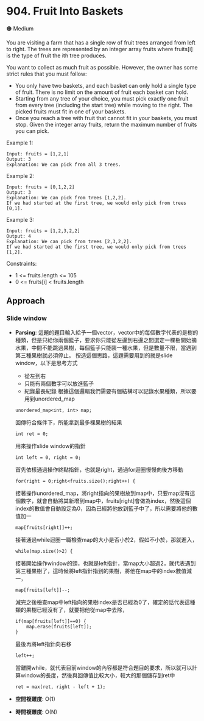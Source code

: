 # 904. Fruit Into Baskets

🟠 Medium

You are visiting a farm that has a single row of fruit trees arranged from left to right. The trees are represented by an integer array fruits where fruits[i] is the type of fruit the ith tree produces.

You want to collect as much fruit as possible. However, the owner has some strict rules that you must follow:

- You only have two baskets, and each basket can only hold a single type of fruit. There is no limit on the amount of fruit each basket can hold.
- Starting from any tree of your choice, you must pick exactly one fruit from every tree (including the start tree) while moving to the right. The picked fruits must fit in one of your baskets.
- Once you reach a tree with fruit that cannot fit in your baskets, you must stop.
Given the integer array fruits, return the maximum number of fruits you can pick.

Example 1:
```
Input: fruits = [1,2,1]
Output: 3
Explanation: We can pick from all 3 trees.
```

Example 2:
```
Input: fruits = [0,1,2,2]
Output: 3
Explanation: We can pick from trees [1,2,2].
If we had started at the first tree, we would only pick from trees [0,1].
```

Example 3:
```
Input: fruits = [1,2,3,2,2]
Output: 4
Explanation: We can pick from trees [2,3,2,2].
If we had started at the first tree, we would only pick from trees [1,2].
```

Constraints:
- 1 <= fruits.length <= 105
- 0 <= fruits[i] < fruits.length

## Approach
### Slide window
- **Parsing**: 
    這題的題目輸入給予一個vector，vector中的每個數字代表的是樹的種類，但是只給你兩個籃子，要求你只能從左邊到右邊之間選定一棵樹開始摘水果，中間不能跳過果樹，每個籃子只能裝一種水果，但是數量不限，當遇到第三種果樹就必須停止。
    按造這個思路，這題需要用到的就是slide window，以下是思考方式
    - 從左到右
    - 只能有兩個數字可以放進籃子
    - 紀錄最長紀錄
    根據這個邏輯我們需要有個結構可以記錄水果種類，所以要用到unordered_map
    ```
    unordered_map<int, int> map;
    ```
    回傳符合條件下，所能拿到最多棵果樹的結果
    ```
    int ret = 0;
    ```
    用來操作slide window的指針
    ```
    int left = 0, right = 0;
    ```
    首先依樣通過操作終點指針，也就是right，通過for迴圈慢慢向後方移動
    ```
    for(right = 0;right<fruits.size();right++) {
    ```
    接著操作unordered_map，將right指向的果樹放到map中，只要map沒有這個數字，就會自動將其新增到map中，fruits[right]會做為index，然後這個index的數值會自動設定為0，因為已經將他放到籃子中了，所以需要將他的數值加一
    ```
    map[fruits[right]]++;
    ```
    接著通過while迴圈一職檢查map的大小是否小於2，假如不小於，那就進入，
    ```
    while(map.size()>2) {
    ```
    接著開始操作window的頭，也就是left指針，當map大小超過2，就代表遇到第三種果樹了，這時候將left指針指到的果樹，將他在map中的index數值減一，
    ```
    map[fruits[left]]--;
    ```
    減完之後檢查map中left指向的果樹index是否已經為0了，確定的話代表這種類的果樹已經沒有了，就要把他從map中去除，
    ```
    if(map[fruits[left]]==0) {
        map.erase(fruits[left]);
    }
    ```
    最後再將left指針向右移
    ```
    left++;
    ```
    當離開while，就代表目前window的內容都是符合題目的要求，所以就可以計算window的長度，然後與回傳值比較大小，較大的那個儲存到ret中
    ```
    ret = max(ret, right - left + 1);
    ```

- **空間複雜度**: O(1)
- **時間複雜度**: O(N)